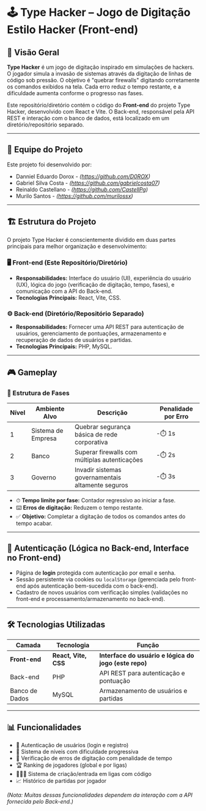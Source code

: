 # 🕹️ Type Hacker – Jogo de Digitação Estilo Hacker (Front-end)

## 🎯 Visão Geral
**Type Hacker** é um jogo de digitação inspirado em simulações de hackers. O jogador simula a invasão de sistemas através da digitação de linhas de código sob pressão. O objetivo é "quebrar firewalls" digitando corretamente os comandos exibidos na tela. Cada erro reduz o tempo restante, e a dificuldade aumenta conforme o progresso nas fases.

Este repositório/diretório contém o código do **Front-end** do projeto Type Hacker, desenvolvido com React e Vite. O Back-end, responsável pela API REST e interação com o banco de dados, está localizado em um diretório/repositório separado.

---

## 👥 Equipe do Projeto
Este projeto foi desenvolvido por:

- Danniel Eduardo Dorox - *(https://github.com/D0ROX)*
- Gabriel Silva Costa - *(https://github.com/gabrielcosta07)*
- Reinaldo Castellano - *(https://github.com/CastellPg)*
- Murilo Santos - *(https://github.com/murilossx)*
---

## 🏗️ Estrutura do Projeto
O projeto Type Hacker é conscientemente dividido em duas partes principais para melhor organização e desenvolvimento:

### 🖥️ Front-end (Este Repositório/Diretório)
- **Responsabilidades:** Interface do usuário (UI), experiência do usuário (UX), lógica do jogo (verificação de digitação, tempo, fases), e comunicação com a API do Back-end.
- **Tecnologias Principais:** React, Vite, CSS.

### ⚙️ Back-end (Diretório/Repositório Separado)
- **Responsabilidades:** Fornecer uma API REST para autenticação de usuários, gerenciamento de pontuações, armazenamento e recuperação de dados de usuários e partidas.
- **Tecnologias Principais:** PHP, MySQL.

---

## 🎮 Gameplay

### 🧩 Estrutura de Fases

| Nível | Ambiente Alvo      | Descrição                                     | Penalidade por Erro |
|-------|--------------------|-----------------------------------------------|----------------------|
| 1     | Sistema de Empresa | Quebrar segurança básica de rede corporativa  | -⏱️ 1s               |
| 2     | Banco              | Superar firewalls com múltiplas autenticações | -⏱️ 2s               |
| 3     | Governo            | Invadir sistemas governamentais altamente seguros | -⏱️ 3s            |

- ⏱ **Tempo limite por fase:** Contador regressivo ao iniciar a fase.
- ⌨️ **Erros de digitação:** Reduzem o tempo restante.
- ✅ **Objetivo:** Completar a digitação de todos os comandos antes do tempo acabar.

---

## 🔐 Autenticação (Lógica no Back-end, Interface no Front-end)
- Página de **login** protegida com autenticação por email e senha.
- Sessão persistente via cookies ou `localStorage` (gerenciada pelo front-end após autenticação bem-sucedida com o back-end).
- Cadastro de novos usuários com verificação simples (validações no front-end e processamento/armazenamento no back-end).

---

## 🛠️ Tecnologias Utilizadas

| Camada         | Tecnologia             | Função                                           |
|----------------|--------------------------|--------------------------------------------------|
| **Front-end** | **React, Vite, CSS** | **Interface do usuário e lógica do jogo (este repo)** |
| Back-end       | PHP                      | API REST para autenticação e pontuação           |
| Banco de Dados | MySQL                    | Armazenamento de usuários e partidas             |

---
## 📊 Funcionalidades

- 🔐 Autenticação de usuários (login e registro)
- 🎯 Sistema de níveis com dificuldade progressiva
- 🧠 Verificação de erros de digitação com penalidade de tempo
- 🏆 Ranking de jogadores (global e por ligas)
- 🧑‍🤝‍🧑 Sistema de criação/entrada em ligas com código
- 📈 Histórico de partidas por jogador

*(Nota: Muitas dessas funcionalidades dependem da interação com a API fornecida pelo Back-end.)*